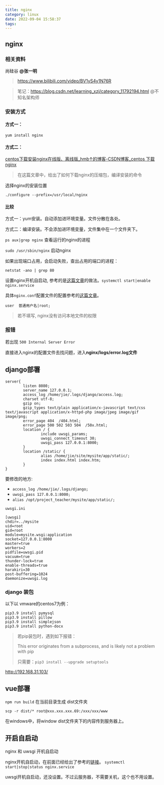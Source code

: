 ```yaml
---
title: nginx
category: linux
date: 2022-09-04 15:58:37
tags:
---
```




## nginx 

### 相关资料

尚硅谷 **@张一明**

> https://www.bilibili.com/video/BV1yS4y1N76R

> 笔记：https://blog.csdn.net/learning_xzj/category_11792194.html @不知名架构师

### 安装方式

#### 方式一：

`yum install nginx`

#### 方式二：

[centos下载安装nginx在线版、离线版_hmb↑的博客-CSDN博客_centos 下载nginx](https://blog.csdn.net/qq_48721706/article/details/125577122)

> 在这篇文章中，给出了如何下载nginx的压缩包，编译安装的命令

选择nginx的安装位置

`./configure --prefix=/usr/local/nginx`



#### 比较

方式一：yum安装。自动添加进环境变量。文件分散在各处。

方式二：编译安装。不会添加进环境变量，文件集中在一个文件夹下。



`ps aux|grep nginx` 查看运行的nginx的进程

`sudo /usr/sbin/nginx`  启动nginx



如果出现端口占用，会启动失败，查出占用的端口的进程：

`netstat -ano | grep 80`



设置nginx开机自启动, 参考的是[这篇文章](https://hashnode.blog.csdn.net/article/details/124502959)的做法。`systemctl start|enable nginx.service`



具体`nginx.conf`配置文件的配置参考的[这篇文章](https://www.jb51.net/article/241964.htm)。

```
user  普通用户名|root;
```

> 若不填写, nginx没有访问本地文件的权限



### 报错

若出现 `500 Internal Server Error`

直接进入nginx的配置文件去找问题，进入**nginx/logs/error.log文件**



## django部署

```shell
server{
        listen 8080;
        server_name 127.0.0.1;
        access_log /home/jie/.logs/django/access.log;
        charset utf-8;
        gzip on;
        gzip_types text/plain application/x-javascript text/css text/javascript application/x-httpd-php image/jpeg image/gif image/png;
        error_page 404  /404.html;
        error_page 500 502 503 504  /50x.html;
        location / {
                include uwsgi_params;
                uwsgi_connect_timeout 30;
                uwsgi_pass 127.0.0.1:8000;
        }
        location /static/ {
                alias /home/jie/site/mysite/app/static/;
                index index.html index.htm;
        }
}
```

要修改的地方:

* `access_log /home/jie/.logs/django;`
* `uwsgi_pass 127.0.0.1:8000;`
* `alias /opt/project_teacher/mysite/app/static/;`



`uwsgi.ini`

```shell
[uwsgi]
chdir=../mysite
uid=root
gid=root
module=mysite.wsgi:application
socket=127.0.0.1:8000
master=true
workers=2
pidfile=uwsgi.pid
vacuum=true 
thunder-lock=true
enable-threads=true
harakiri=30
post-buffering=1024
daemonize=uwsgi.log
```



### django 装包

以下以 vmware的centos7为例：

```
pip3.9 install pymysql
pip3.9 install pillow
pip3.9 install simplejson
pip3.9 install python-docx
```

> 若pip装包时，遇到如下报错：
>
> This error originates from a subprocess, and is likely not a problem with pip
>
> 只需要：`pip3 install --upgrade setuptools`



http://192.168.31.103/



## vue部署

`npm run build`   在当前目录生成 dist文件夹

`scp -r dist/* root@xxx.xxx.xxx.69:/xxx/xxx/www`

在windows中，将window dist文件夹下的内容传到服务器上。



## 开启自启动

nginx 和 uwsgi 开机自启动

nginx开机自启动，在前面已经给出了参考的[链接](https://hashnode.blog.csdn.net/article/details/124502959)。 `systemctl start|stop|status nginx.service`

uwsgi开机自启动，还没设置。不过云服务器，不需要关机，这个也不用设置。
